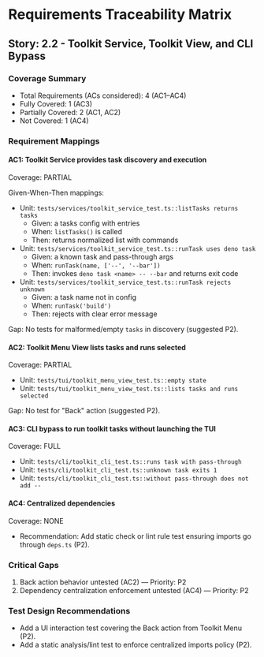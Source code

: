 # Requirements Traceability Matrix

## Story: 2.2 - Toolkit Service, Toolkit View, and CLI Bypass

### Coverage Summary

- Total Requirements (ACs considered): 4 (AC1–AC4)
- Fully Covered: 1 (AC3)
- Partially Covered: 2 (AC1, AC2)
- Not Covered: 1 (AC4)

### Requirement Mappings

#### AC1: Toolkit Service provides task discovery and execution

Coverage: PARTIAL

Given-When-Then mappings:
- Unit: `tests/services/toolkit_service_test.ts::listTasks returns tasks`
  - Given: a tasks config with entries
  - When: `listTasks()` is called
  - Then: returns normalized list with commands
- Unit: `tests/services/toolkit_service_test.ts::runTask uses deno task`
  - Given: a known task and pass-through args
  - When: `runTask(name, ['--', '--bar'])`
  - Then: invokes `deno task <name> -- --bar` and returns exit code
- Unit: `tests/services/toolkit_service_test.ts::runTask rejects unknown`
  - Given: a task name not in config
  - When: `runTask('build')`
  - Then: rejects with clear error message

Gap: No tests for malformed/empty `tasks` in discovery (suggested P2).

#### AC2: Toolkit Menu View lists tasks and runs selected

Coverage: PARTIAL

- Unit: `tests/tui/toolkit_menu_view_test.ts::empty state`
- Unit: `tests/tui/toolkit_menu_view_test.ts::lists tasks and runs selected`

Gap: No test for "Back" action (suggested P2).

#### AC3: CLI bypass to run toolkit tasks without launching the TUI

Coverage: FULL

- Unit: `tests/cli/toolkit_cli_test.ts::runs task with pass-through`
- Unit: `tests/cli/toolkit_cli_test.ts::unknown task exits 1`
- Unit: `tests/cli/toolkit_cli_test.ts::without pass-through does not add --`

#### AC4: Centralized dependencies

Coverage: NONE

- Recommendation: Add static check or lint rule test ensuring imports go through `deps.ts` (P2).

### Critical Gaps

1. Back action behavior untested (AC2) — Priority: P2
2. Dependency centralization enforcement untested (AC4) — Priority: P2

### Test Design Recommendations

- Add a UI interaction test covering the Back action from Toolkit Menu (P2).
- Add a static analysis/lint test to enforce centralized imports policy (P2).
